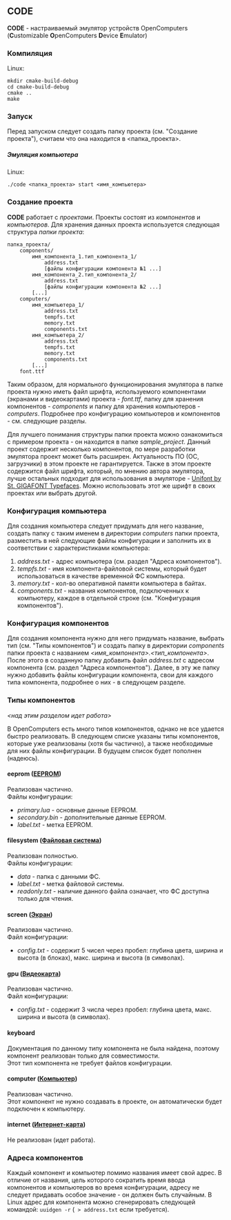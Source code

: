 ## CODE
**CODE** - настраиваемый эмулятор устройств OpenComputers (**C**ustomizable **O**penComputers **D**evice **E**mulator)

### Компиляция
Linux:
```shell script
mkdir cmake-build-debug
cd cmake-build-debug
cmake ..
make
```

### Запуск
Перед запуском следует создать папку проекта (см. "Создание проекта"), считаем что она находится в \<папка_проекта\>.
##### Эмуляция компьютера
Linux:
```shell script
./code <папка_проекта> start <имя_компьютера>
```

### Создание проекта
**CODE** работает с _проектами_. Проекты состоят из _компонентов_ и _компьютеров_. Для хранения данных проекта используется следующая структура _папки проекта_:
```
папка_проекта/
    components/
        имя_компонента_1.тип_компонента_1/
            address.txt
            [файлы конфигурации компонента №1 ...]
        имя_компонента_2.тип_компонента_2/
            address.txt
            [файлы конфигурации компонента №2 ...]
        [...]
    computers/
        имя_компьютера_1/
            address.txt
            tempfs.txt
            memory.txt
            components.txt
        имя_компьютера_2/
            address.txt
            tempfs.txt
            memory.txt
            components.txt
        [...]
    font.ttf
```
Таким образом, для нормального функционирования эмулятора в папке проекта нужно иметь файл шрифта,
используемого компонентами (экранами и видеокартами) проекта - _font.ttf_, папку для хранения компонентов - _components_ и 
папку для хранения компьютеров - _computers_. Подробнее про конфигурацию компьютеров и компонентов - см. следующие разделы.

Для лучшего понимания структуры папки проекта можно ознакомиться с примером проекта - он находится в папке _sample_project_.
Данный проект содержит несколько компонентов, по мере разработки эмулятора проект может быть расширен. Актуальность ПО 
(ОС, загрузчики) в этом проекте не гарантируется. Также в этом проекте содержится файл шрифта, который, по мнению
автора эмулятора, лучше остальных подходит для использования в эмуляторе - [Unifont by St. GIGAFONT Typefaces](https://www.fontspace.com/unifont-font-f26370 "Страница шрифта").
Можно использовать этот же шрифт в своих проектах или выбрать другой.

### Конфигурация компьютера
Для создания компьютера следует придумать для него название, создать папку с таким именем в директории _computers_ папки проекта,
разместить в ней следующие файлы конфигурации и заполнить их в соответствии с характеристиками компьютера:
1. _address.txt_ - адрес компьютера (см. раздел "Адреса компонентов").
1. _tempfs.txt_ - имя компонента-файловой системы, который будет использоваться в качестве временной ФС компьютера.
1. _memory.txt_ - кол-во оперативной памяти компьютера в байтах.
1. _components.txt_ - названия компонентов, подключенных к компьютеру, каждое в отдельной строке (см. "Конфигурация компонентов").

### Конфигурация компонентов
Для создания компонента нужно для него придумать название, выбрать тип (см. "Типы компонентов") и создать папку в директории _components_ папки проекта
с названием _<имя_компонента>.<тип_компонента>_. После этого в созданную папку добавить файл _address.txt_ с адресом компонента (см. раздел "Адреса компонентов").
Далее, в эту же папку нужно добавить файлы конфигурации компонента, свои для каждого типа компонента, подробнее о них - в следующем разделе.

### Типы компонентов
_<над этим разделом идет работа>_

В OpenComputers есть много типов компонентов, однако не все удается быстро реализовать. В следующем списке указаны типы компонентов, 
которые уже реализованы (хотя бы частично), а также необходимые для них файлы конфигурации. В будущем список будет пополнен (надеюсь). 

#### eeprom ([EEPROM](https://ocdoc.cil.li/component:eeprom))
Реализован частично.  
Файлы конфигурации:
* _primary.lua_ - основные данные EEPROM.
* _secondary.bin_ - дополнительные данные EEPROM.
* _label.txt_ - метка EEPROM.
#### filesystem ([Файловая система](https://ocdoc.cil.li/component:filesystem))
Реализован полностью.  
Файлы конфигурации:
* _data_ - папка с данными ФС.
* _label.txt_ - метка файловой системы.
* _readonly.txt_ - наличие данного файла означает, что ФС доступна только для чтения.
#### screen ([Экран](https://ocdoc.cil.li/component:screen))
Реализован частично.  
Файл конфигурации:
* _config.txt_ - содержит 5 чисел через пробел: глубина цвета, ширина и высота (в блоках), макс. ширина и высота (в символах).
#### gpu ([Видеокарта](https://ocdoc.cil.li/component:gpu))
Реализован частично.  
Файл конфигурации:
* _config.txt_ - содержит 3 числа через пробел: глубина цвета, макс. ширина и высота (в символах).
#### keyboard
Документация по данному типу компонента не была найдена, поэтому компонент реализован только для совместимости.  
Этот тип компонента не требует файлов конфигурации.
#### computer ([Компьютер](https://ocdoc.cil.li/component:computer))
Реализован частично.  
Этот компонент не нужно создавать в проекте, он автоматически будет подключен к компьютеру.
#### internet ([Интернет-карта](https://ocdoc.cil.li/component:internet))
Не реализован (идет работа).

### Адреса компонентов
Каждый компонент и компьютер помимо названия имеет свой адрес. В отличие от названия, цель которого сократить время ввода 
компонентов и компьютеров во время конфигурации, адресу не следует придавать особое значение - он должен быть случайным.
В Linux адрес для компонента можно сгенерировать следующей командой: ```uuidgen -r``` (``` > address.txt``` если требуется).
